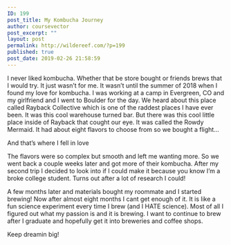 ```yaml
---
ID: 199
post_title: My Kombucha Journey
author: coursevector
post_excerpt: ""
layout: post
permalink: http://wildereef.com/?p=199
published: true
post_date: 2019-02-26 21:58:59
---
```

I never liked kombucha. Whether that be store bought or friends brews that I would try. It just wasn’t for me. It wasn’t until the summer of 2018 when I found my love for kombucha. I was working at a camp in Evergreen, CO and my girlfriend and I went to Boulder for the day. We heard about this place called Rayback Collective which is one of the raddest places I have ever been. It was this cool warehouse turned bar. But there was this cool little place inside of Rayback that cought our eye. It was called the Rowdy Mermaid. It had about eight flavors to choose from so we bought a flight…

And that’s where I fell in love

The flavors were so complex but smooth and left me wanting more. So we went back a couple weeks later and got more of their kombucha. After my second trip I decided to look into if I could make it because you know I’m a broke college student. Turns out after a lot of research I could!

A few months later and materials bought my roommate and I started brewing! Now after almost eight months I cant get enough of it. It is like a fun science experiment every time I brew (and I HATE science). Most of all I figured out what my passion is and it is brewing. I want to continue to brew after I graduate and hopefully get it into breweries and coffee shops.

Keep dreamin big!